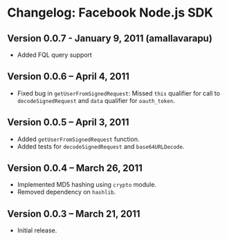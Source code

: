 # Changelog: Facebook Node.js SDK

## Version 0.0.7 - January 9, 2011 (amallavarapu)
  - Added FQL query support

## Version 0.0.6 – April 4, 2011

  - Fixed bug in `getUserFromSignedRequest`: Missed `this` qualifier for call
    to `decodeSignedRequest` and `data` qualifier for `oauth_token`.

## Version 0.0.5 – April 3, 2011

  - Added `getUserFromSignedRequest` function.
  - Added tests for `decodeSignedRequest` and `base64URLDecode`.

## Version 0.0.4 – March 26, 2011

  - Implemented MD5 hashing using `crypto` module.
  - Removed dependency on `hashlib`.

## Version 0.0.3 – March 21, 2011

  - Initial release.
